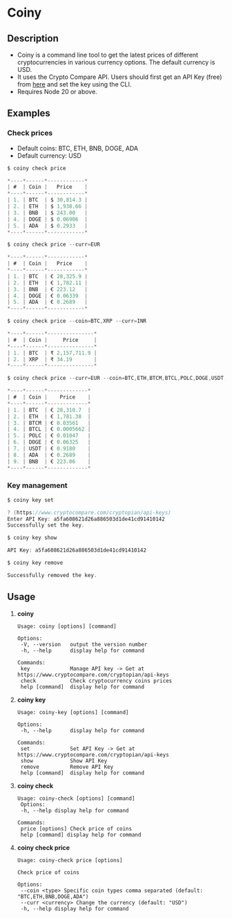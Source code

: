 # Coiny

## Description

- Coiny is a command line tool to get the latest prices of different cryptocurrencies in various currency options. The default currency is USD.
- It uses the Crypto Compare API. Users should first get an API Key (free) from [here](https://www.cryptocompare.com/cryptopian/api-keys) and set the key using the CLI.
- Requires Node 20 or above.

## Examples

### Check prices

- Default coins: BTC, ETH, BNB, DOGE, ADA
- Default currency: USD

```c
$ coiny check price

*----*------*------------*
| #  | Coin |   Price    |
*----*------*------------*
| 1. | BTC  | $ 30,814.3 |
| 2. | ETH  | $ 1,938.66 |
| 3. | BNB  | $ 243.00   |
| 4. | DOGE | $ 0.06906  |
| 5. | ADA  | $ 0.2933   |
*----*------*------------*
```

```c
$ coiny check price --curr=EUR

*----*------*------------*
| #  | Coin |   Price    |
*----*------*------------*
| 1. | BTC  | € 28,325.9 |
| 2. | ETH  | € 1,782.11 |
| 3. | BNB  | € 223.12   |
| 4. | DOGE | € 0.06339  |
| 5. | ADA  | € 0.2689   |
*----*------*------------*
```

```c
$ coiny check price --coin=BTC,XRP --curr=INR

*----*------*---------------*
| #  | Coin |     Price     |
*----*------*---------------*
| 1. | BTC  | ₹ 2,157,711.9 |
| 2. | XRP  | ₹ 34.19       |
*----*------*---------------*
```

```c
$ coiny check price --curr=EUR --coin=BTC,ETH,BTCM,BTCL,POLC,DOGE,USDT,ADA,BNB

*----*------*-------------*
| #  | Coin |    Price    |
*----*------*-------------*
| 1. | BTC  | € 28,310.7  |
| 2. | ETH  | € 1,781.38  |
| 3. | BTCM | € 0.03561   |
| 4. | BTCL | € 0.0005662 |
| 5. | POLC | € 0.01047   |
| 6. | DOGE | € 0.06325   |
| 7. | USDT | € 0.9180    |
| 8. | ADA  | € 0.2689    |
| 9. | BNB  | € 223.06    |
*----*------*-------------*
```

### Key management

```c
$ coiny key set

? (https://www.cryptocompare.com/cryptopian/api-keys)
Enter API Key: a5fa608621d26a886503d1de41cd91410142
Successfully set the key.
```

```c
$ coiny key show

API Key: a5fa608621d26a886503d1de41cd91410142
```

```c
$ coiny key remove

Successfully removed the key.
```

## Usage

1. **coiny**

   ```
   Usage: coiny [options] [command]

   Options:
    -V, --version   output the version number
    -h, --help      display help for command

   Commands:
    key             Manage API key -> Get at https://www.cryptocompare.com/cryptopian/api-keys
    check           Check cryptocurrency coins prices
    help [command]  display help for command
   ```

2. **coiny key**

   ```
   Usage: coiny-key [options] [command]

   Options:
    -h, --help      display help for command

   Commands:
    set             Set API Key -> Get at https://www.cryptocompare.com/cryptopian/api-keys
    show            Show API Key
    remove          Remove API Key
    help [command]  display help for command
   ```

3. **coiny check**

   ```
   Usage: coiny-check [options] [command]
    Options:
    -h, --help display help for command

   Commands:
    price [options] Check price of coins
    help [command] display help for command
   ```

4. **coiny check price**

   ```
   Usage: coiny-check price [options]

   Check price of coins

   Options:
    --coin <type> Specific coin types comma separated (default: "BTC,ETH,BNB,DOGE,ADA")
    --curr <currency> Change the currency (default: "USD")
    -h, --help display help for command
   ```
